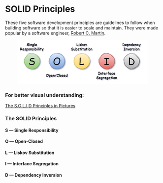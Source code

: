 # SOLID Principles

These five software development principles are guidelines to follow when building software so that it is easier to scale and maintain. They were made popular by a software engineer, [Robert C. Martin](https://en.wikipedia.org/wiki/Robert_C._Martin).

<figure><img src="../.gitbook/assets/SOLID.png" alt=""><figcaption></figcaption></figure>

### For better visual understanding:

[The S.O.L.I.D Principles in Pictures](https://medium.com/backticks-tildes/the-s-o-l-i-d-principles-in-pictures-b34ce2f1e898)

### The SOLID Principles <a href="#id-29fe" id="id-29fe"></a>

#### S — Single Responsibility <a href="#id-8699" id="id-8699"></a>

#### O — Open-Closed <a href="#id-3984" id="id-3984"></a>

#### **L** — **Liskov Substitution**

#### **I** — **Interface Segregation**

#### **D** — **Dependency Inversion**
